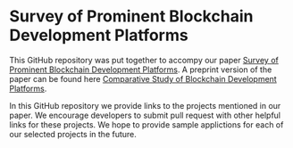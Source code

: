 # Survey of Prominent Blockchain Development Platforms

This GitHub repository was put together to accompy our paper [Survey of Prominent Blockchain Development Platforms](). A preprint version of the paper can be found here [Comparative Study of Blockchain Development Platforms](https://arxiv.org/abs/2210.01913).

In this GitHub repository we provide links to the projects mentioned in our paper. We encourage developers to submit pull request with other helpful links for these projects. We hope to provide sample applictions for each of our selected projects in the future. 